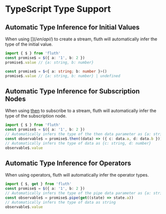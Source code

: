 # TypeScript Type Support

## Automatic Type Inference for Initial Values

When using [$](/en/api/$) to create a stream, fluth will automatically infer the type of the initial value.

```typescript
import { $ } from 'fluth'
const promise$ = $({ a: '1', b: 2 })
promise$.value // {a: string, b: number}

const promise$ = $<{ a: string; b: number }>()
promise$.value // {a: string, b: number} | undefined
```

## Automatic Type Inference for Subscription Nodes

When using [then](/en/api/observable.html#then) to subscribe to a stream, fluth will automatically infer the type of the subscription node.

```typescript
import { $ } from 'fluth'
const promise$ = $({ a: '1', b: 2 })
// Automatically infers the type of the then data parameter as {a: string, b: number}
const observable$ = promise$.then((data) => ({ c: data.a, d: data.b }))
// Automatically infers the type of data as {c: string, d: number}
observable$.value
```

## Automatic Type Inference for Operators

When using operators, fluth will automatically infer the operator types.

```typescript
import { $, get } from 'fluth'
const promise$ = $({ a: '1', b: 2 })
// Automatically infers the type of the pipe data parameter as {a: string, b: number}
const observable$ = promise$.pipe(get((state) => state.a))
// Automatically infers the type of data as string
observable$.value
```
